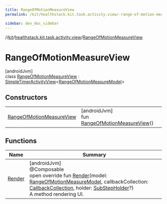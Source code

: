 ```yaml
---
title: RangeOfMotionMeasureView
permalink: /kit/healthstack.kit.task.activity.view/-range-of-motion-measure-view/index.html

sidebar: dev_doc_sidebar
---
```

//[kit](../../../kit.html)/[healthstack.kit.task.activity.view](../index.html)/[RangeOfMotionMeasureView](index.html)



# RangeOfMotionMeasureView



[androidJvm]\
class [RangeOfMotionMeasureView](index.html) : [SimpleTimerActivityView](../../healthstack.kit.task.activity.view.common/-simple-timer-activity-view/index.html)&lt;[RangeOfMotionMeasureModel](../../healthstack.kit.task.activity.model/-range-of-motion-measure-model/index.html)&gt;



## Constructors


| | |
|---|---|
| [RangeOfMotionMeasureView](-range-of-motion-measure-view.html) | [androidJvm]<br>fun [RangeOfMotionMeasureView](-range-of-motion-measure-view.html)() |


## Functions


| Name | Summary |
|---|---|
| [Render](-render.html) | [androidJvm]<br>@Composable<br>open override fun [Render](-render.html)(model: [RangeOfMotionMeasureModel](../../healthstack.kit.task.activity.model/-range-of-motion-measure-model/index.html), callbackCollection: [CallbackCollection](../../healthstack.kit.task.base/-callback-collection/index.html), holder: [SubStepHolder](../../healthstack.kit.task.survey.question/-sub-step-holder/index.html)?)<br>A method rendering UI. |

